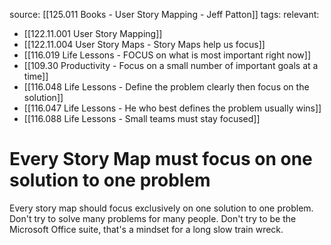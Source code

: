 source: [[125.011 Books - User Story Mapping - Jeff Patton]]
tags:
relevant:
- [[122.11.001 User Story Mapping]]
- [[122.11.004 User Story Maps - Story Maps help us focus]]
- [[116.019 Life Lessons - FOCUS on what is most important right now]]
- [[109.30 Productivity - Focus on a small number of important goals at a time]]
- [[116.048 Life Lessons - Define the problem clearly then focus on the solution]]
- [[116.047 Life Lessons - He who best defines the problem usually wins]]
- [[116.088 Life Lessons - Small teams must stay focused]]

# Every Story Map must focus on one solution to one problem

Every story map should focus exclusively on one solution to one problem. Don't try to solve many problems for many people. Don't try to be the Microsoft Office suite, that's a mindset for a long slow train wreck. 